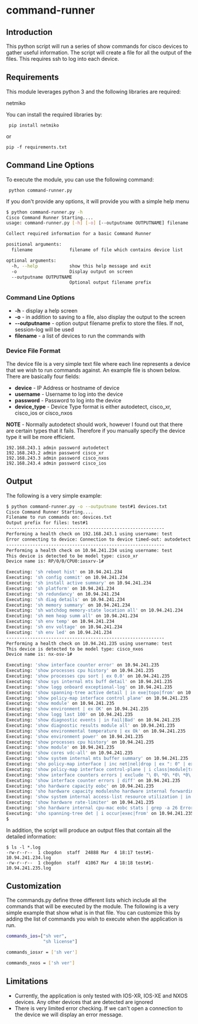 # command-runner

## Introduction
This python script will run a series of show commands for cisco devices to gather useful information.  The script will create a file for all the output of the files.   This requires ssh to log into each device.

## Requirements
This module leverages python 3 and the following libraries are required:

netmiko

You can install the required libraries by:

``` pip install netmiko``` 

or 

```pip -f requirements.txt```

## Command Line Options

To execute the module, you can use the following command:

``` python command-runner.py```

If you don't provide any options, it will provide you with a simple help menu

```bash
$ python command-runner.py -h
Cisco Command Runner Starting....
usage: command-runner.py [-h] [-o] [--outputname OUTPUTNAME] filename

Collect required information for a basic Command Runner

positional arguments:
  filename              filename of file which contains device list

optional arguments:
  -h, --help            show this help message and exit
  -o                    Display output on screen
  --outputname OUTPUTNAME
                        Optional output filename prefix
```

### Command Line Options

* **-h** - display a help screen
* **-o** - in addition to saving to a file, also display the output to the screen
* **--outputname** - option output filename prefix to store the files.  If not, session-log will be used  
* **filename** - a list of devices to run the commands with

### Device File Format

The device file is a very simple text file where each line represents a device that we wish to run commands against.   An example file is shown below.   There are basically four fields:

* **device** - IP Address or hostname of device
* **username** - Username to log into the device
* **password** - Password to log into the device
* **device_type** - Device Type format is either autodetect, cisco_xr, cisco_ios or cisco_nxos 

**NOTE** - Normally autodetect should work, however I found out that there are certain types that it fails.   Therefore if you manually specify the device type it will be more efficient.

```buildoutcfg
192.168.243.1 admin password autodetect
192.168.243.2 admin password cisco_xr
192.168.243.3 admin password cisco_nxos
192.168.243.4 admin password cisco_ios
```

## Output
The following is a very simple example:

```bash
$ python command-runner.py -o --outputname test#1 devices.txt
Cisco Command Runner Starting....
Filename to run commands on: devices.txt
Output prefix for files: test#1
------------------------------------------------------------
Performing a health check on 192.168.243.1 using username: test
Error connecting to device: Connection to device timed-out: autodetect 192.168.243.1:22
------------------------------------------------------------
Performing a health check on 10.94.241.234 using username: test
This device is detected to be model type: cisco_xr
Device name is: RP/0/0/CPU0:iosxrv-1#

Executing: 'sh reboot hist' on 10.94.241.234
Executing: 'sh config commit' on 10.94.241.234
Executing: 'sh install active summary' on 10.94.241.234
Executing: 'sh platform' on 10.94.241.234
Executing: 'sh redundancy' on 10.94.241.234
Executing: 'sh diag details' on 10.94.241.234
Executing: 'sh memory summary' on 10.94.241.234
Executing: 'sh watchdog memory-state location all' on 10.94.241.234
Executing: 'sh mem heap summ all' on 10.94.241.234
Executing: 'sh env temp' on 10.94.241.234
Executing: 'sh env voltage' on 10.94.241.234
Executing: 'sh env led' on 10.94.241.234
------------------------------------------------------------
Performing a health check on 10.94.241.235 using username: test
This device is detected to be model type: cisco_nxos
Device name is: nx-osv-1#

Executing: 'show interface counter error' on 10.94.241.235
Executing: 'show processes cpu history' on 10.94.241.235
Executing: 'show processes cpu sort | ex 0.0' on 10.94.241.235
Executing: 'show sys internal mts buff detail' on 10.94.241.235
Executing: 'show logg onboard exceptional-log' on 10.94.241.235
Executing: 'show spanning-tree active detail | in exe|topo|from' on 10.94.241.235
Executing: 'show policy-map interface control plane' on 10.94.241.235
Executing: 'show module' on 10.94.241.235
Executing: 'show environment | ex OK' on 10.94.241.235
Executing: 'show logg last 100' on 10.94.241.235
Executing: 'show diagnostic events | in Fail|Bad' on 10.94.241.235
Executing: 'show diagnostic results module all' on 10.94.241.235
Executing: 'show environmental temperature | ex Ok' on 10.94.241.235
Executing: 'show environment power' on 10.94.241.235
Executing: 'show processes cpu history' on 10.94.241.235
Executing: 'show module' on 10.94.241.235
Executing: 'show cores vdc-all' on 10.94.241.235
Executing: 'show system internal mts buffer summary' on 10.94.241.235
Executing: 'sho policy-map interface | inc net|nel|drop | ex ": 0" | ex "violated 0" | ex "conformed 0"' on 10.94.241.235
Executing: 'show policy-map interface control-plane | i class|module|trans|drop | ex "0 packets"' on 10.94.241.235
Executing: 'show interface counters errors | exclude "\ 0\ *0\ *0\ *0\ *0\ *0"| ex "\ 0\ *--\ *0\ *0\ *0"' on 10.94.241.235
Executing: 'show interface counter errors | diff' on 10.94.241.235
Executing: 'sho hardware capacity eobc' on 10.94.241.235
Executing: 'sho hardware capacity modulesho hardware internal forwarding l2 table utilization' on 10.94.241.235
Executing: 'show system internal access-list resource utilization | in INSTANCE|Resource|--|Free|Utilization$|[1][0-05-9][0-9]\.' on 10.94.241.235
Executing: 'show hardware rate-limiter' on 10.94.241.235
Executing: 'sho hardware internal cpu-mac eobc stats | grep -a 26 Error.counters' on 10.94.241.235
Executing: 'sho spanning-tree det | i occur|exec|from' on 10.94.241.235
$
```

In addition, the script will produce an output files that contain all the detailed information:

```
$ ls -l *.log
-rw-r--r--  1 cbogdon  staff  24888 Mar  4 18:17 test#1-10.94.241.234.log
-rw-r--r--  1 cbogdon  staff  41067 Mar  4 18:18 test#1-10.94.241.235.log
```

## Customization
The commands.py define three different lists which include all the commands that will be executed by the module.   The following is a very simple example that show what is in that file.   You can customize this by adding the list of commands you wish to execute when the application is run.

```bash
commands_ios=["sh ver",
              "sh license"]

commands_iosxr = ['sh ver']

commands_nxos = ['sh ver']
```


## Limitations
* Currently, the application is only tested with IOS-XR, IOS-XE and NXOS devices.   Any other devices that are detected are ignored
* There is very limited error checking.   If we can't open a connection to the device we will display an error message.

